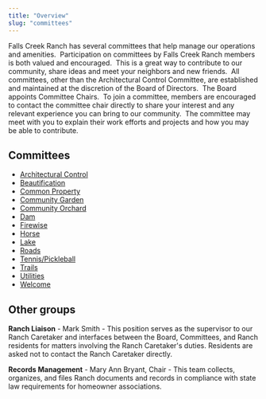 ```yaml
---
title: "Overview"
slug: "committees"
---
```


Falls Creek Ranch has several committees that help manage our operations and amenities.  Participation on committees by Falls Creek Ranch members is both valued and encouraged.  This is a great way to contribute to our community, share ideas and meet your neighbors and new friends.  All committees, other than the Architectural Control Committee, are established and maintained at the discretion of the Board of Directors.  The Board appoints Committee Chairs.  To join a committee, members are encouraged to contact the committee chair directly to share your interest and any relevant experience you can bring to our community.  The committee may meet with you to explain their work efforts and projects and how you may be able to contribute.

## Committees

- [Architectural Control](/committees/architectural-control)
- [Beautification](/committees/beautification)
- [Common Property](/committees/common-property)
- [Community Garden](/committees/community-garden)
- [Community Orchard](/committees/community-orchard)
- [Dam](/committees/dam)
- [Firewise](/committees/firewise)
- [Horse](/committees/horse)
- [Lake](/committees/lake)
- [Roads](/committees/roads)
- [Tennis/Pickleball](/committees/tennis-pickle-ball)
- [Trails](/committees/trails)
- [Utilities](/committees/utilities)
- [Welcome](/committees/welcome)

## Other groups

**Ranch Liaison** - Mark Smith - This position serves as the supervisor to our Ranch Caretaker and interfaces between the Board, Committees, and Ranch residents for matters involving the Ranch Caretaker's duties. Residents are asked not to contact the Ranch Caretaker directly.

**Records Management** - Mary Ann Bryant, Chair - This team collects, organizes, and files Ranch documents and records in compliance with state law requirements for homeowner associations.
